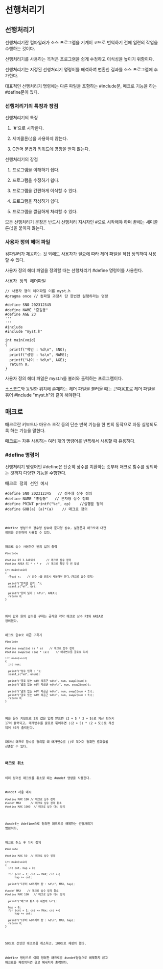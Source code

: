 # 선행처리기

## 선행처리기
선행처리기란 컴파일러가 소스 프로그램을 기계어 코드로 번역하기 전에 일련의 작업을 수행하는 것이다.

선행처리기를 사용하는 목적은 프로그램을 쉽게 수정하고 이식성을 높이기 위함이다.

선행처리기는 지정된 선행처리기 명령어를 해석하여 변환한 결과를 소스 프로그램에 추가한다.

대표적인 선행처리기 명령에는 다른 파일을 포함하는 #include문, 메크로 기능을 하는 #define문이 있다.

### 선행처리기의 특징과 장점
선행처리기의 특징

1. '#'으로 시작한다.

2. 세미콜론(;)을 사용하지 않는다.

3. C언어 문법과 키워드에 영향을 받지 않는다.

선행처리기의 장점

1. 프로그램을 이해하기 쉽다.

2. 프로그램을 수정하기 쉽다.

3. 프로그램을 간편하게 이식할 수 있다.

4. 프로그램을 작성하기 쉽다.

5. 프로그램을 깔끔하게 처리할 수 있다.

모든 선행처리기 문장은 반드시 선행처리 지시자인 #으로 시작해야 하며 끝에는 세미콜론(;)을 붙이지 않는다.

### 사용자 정의 헤더 파일
컴파일러가 제공하는 것 외에도 사용자가 필요에 따라 헤더 파일을 직접 정의하여 사용할 수 있다.

사용자 정의 헤더 파일을 정의할 때는 선행처리기 #define 명령어를 사용한다.

<pre>사용자 정의 헤더파일
<code>
// 사용자 정의 헤더파일 이름 myst.h
#pragma once // 컴파일 과정시 단 한번만 실행하라는 명령

#define SNO 202312345
#define NAME "홍길동"
#define AGE 23
'''
'''
#include <stdio.h>
#include "myst.h"

int main(void)
{
  printf("학번 : %d\n", SNO);
  printf("성명 : %s\n", NAME);
  printf("나이 : %d\n", AGE);
  return 0;
}</code></pre>
사용자 정의 헤더 파일은 myst.h를 불러와 출력하는 프로그램이다.

소스코드와 동일한 위치에 존재하는 헤더 파일을 불러올 때는 큰따옴표로 헤더 파일을 묶어 #include "myst.h"와 같이 해야한다.

## 매크로
매크로란 키보드나 마우스 조작 등의 단순 반복 기능을 한 번의 동작으로 자동 실행되도록 하는 기능을 말한다.

매크로는 자주 사용하는 여러 개의 명령어를 반복해서 사용할 때 유용하다.

### #define 명령어
선행처리기 명령어인 #define은 단순히 상수를 치환하는 것부터 매크로 함수를 정의하는 것까지 다양한 기능을 수행한다.

<pre>매크로 정의 선언 예시
<code>
#define SNO 202312345   // 정수형 상수 정의
#define NAME "홍길동"   // 문자형 상수 정의
#define PRINT printf("%c", op)    //실행문 정의
#define GOB(a) (a)*(a)    // 매크로 정의<code></pre>
#define 명령으로 정수형 상수와 문자형 상수, 실행문과 매크로에 대한 정의를 선언하여 사용할 수 있다.

<pre>매크로 상수 사용하여 원의 넓이 출력
<code>
#include <stdio.h>

#define PI 3.141592       // 매크로 상수 정의
#define AREA PI * r * r   // 매크로 확장 두 번 발생

int main(void)
{
  float r;    // 변수 r을 반드시 사용해야 한다.(매크로 상수 정의)
  
  printf("반지름 입력 :");
  scanf_s("%f", &r);

  printf("원의 넓이 : %f\n", AREA);
  return 0;
}</code></pre>
파이 값과 원의 넓이를 구하는 공식을 각각 매크로 상수 PI와 AREA로 정의했다.

<pre>매크로 함수로 제곱 구하기
<code>
#include<stdio.h>

#define swap1(a) (a * a)    // 매크로 함수 정의
#define swap2(a) ((a) * (a))    // 매개변수를 괄호로 처리

int main(void)
{
  int num;

  printf("정수 입력 : ");
  scanf_s("%d", &num);

  printf("괄호 없는 %d의 제곱근 %d\n", num, swap1(num));
  printf("괄호 있는 %d의 제곱근 %d\n\n", num, swap2(num));

  printf("괄호 없는 %d의 제곱근 %d\n", num, swap1(num + 5));
  printf("괄호 있는 %d의 제곱근 %d\n", num, swap2(num + 5));
  return 0;
}</code></pre>
예를 들어 키보드로 2의 값을 입력 받으면 (2 + 5 * 2 + 5)로 계산 되어서 17이 출력되고, 매개변수를 괄호로 묶어주면 ((2 + 5) * (2 + 5))로 계산 되어 49가 출력된다.

따라서 매크로 함수를 정의할 때 매개변수를 ()로 묶어야 정확한 결과값을 산출할 수 있다.

### 매크로 취소
이미 정의된 매크로를 취소할 때는 #undef 명령을 사용한다.

<pre>#undef 사용 예시
<code>
#define MAX 100 // 매크로 상수 정의
#undef MAX      // 매크로 상수 정의 취소
#define MAX 1000  // 매크로 상수 다시 정의 </code></pre>
#undef는 #define으로 정의한 매크로를 해제하는 선행처리기 명령이다.

<pre>매크로 취소 후 다시 정의
<code>
#include<stdio.h>

#define MAX 50  // 매크로 상수 정의

int main(void)
{
  int cnt, hap = 0;

  for (cnt = 1; cnt <= MAX; cnt ++)
      hap += cnt;

  printf("1부터 %d까지의 합 : %d\n", MAX, hap);

#undef MAX    // 매크로 상수 정의 취소
#define MAX 100   // 매크로 상수 다시 정의

  printf("매크로 취소 후 재정의 \n");

  hap = 0;
  for (cnt = 1; cnt <= MAx; cnt ++)
      hap += cnt;

  printf("1부터 %d까지의 합 : %d\n", MAX, hap);
  return 0;
}</code></pre>
50으로 선언한 매크로를 취소하고, 100으로 재정의 했다.

#define 명령으로 이미 정의한 매크로를 #undef명령으로 해제하지 않고 매크로를 재정의하면 경고 메세지가 출력된다.